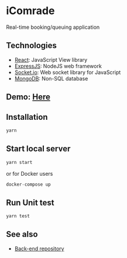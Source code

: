 # iComrade

 Real-time booking/queuing application

## Technologies

* [React](https://facebook.github.io/react/): JavaScript View library
* [ExpressJS](https://expressjs.com/): NodeJS web framework
* [Socket.io](https://socket.io/): Web socket library for JavaScript
* [MongoDB](https://www.mongodb.com/): Non-SQL database

## Demo: [Here](https://icomrade.herokuapp.com/)

## Installation
```javascript
yarn
```

## Start local server
```javascript
yarn start
```

or for Docker users

```javascript
docker-compose up
```

## Run Unit test
```javascript
yarn test
```

## See also
* [Back-end repository](https://github.com/Ngocvovn/iComrade)


